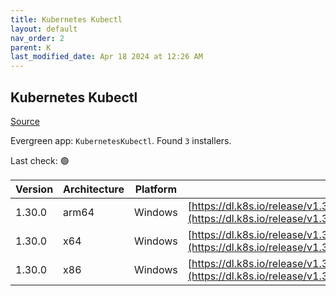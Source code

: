 ```yaml
---
title: Kubernetes Kubectl
layout: default
nav_order: 2
parent: K
last_modified_date: Apr 18 2024 at 12:26 AM
---
```


## Kubernetes Kubectl

[Source](https://kubernetes.io/)

Evergreen app: `KubernetesKubectl`. Found `3` installers.

Last check: 🟢

| Version | Architecture | Platform | URI                                                                                                                                |
| ------- | ------------ | -------- | ---------------------------------------------------------------------------------------------------------------------------------- |
| 1.30.0  | arm64        | Windows  | [https://dl.k8s.io/release/v1.30.0/bin/windows/arm64/kubectl.exe](https://dl.k8s.io/release/v1.30.0/bin/windows/arm64/kubectl.exe) |
| 1.30.0  | x64          | Windows  | [https://dl.k8s.io/release/v1.30.0/bin/windows/amd64/kubectl.exe](https://dl.k8s.io/release/v1.30.0/bin/windows/amd64/kubectl.exe) |
| 1.30.0  | x86          | Windows  | [https://dl.k8s.io/release/v1.30.0/bin/windows/386/kubectl.exe](https://dl.k8s.io/release/v1.30.0/bin/windows/386/kubectl.exe)     |
